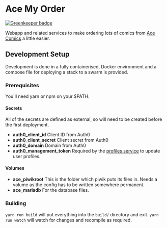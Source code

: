 # Ace My Order

[![Greenkeeper badge](https://badges.greenkeeper.io/chooban/react-ace.svg)](https://greenkeeper.io/)

Webapp and related services to make ordering lots of comics from [Ace Comics](https://www.acecomics.co.uk) a little
easier.

## Development Setup

Development is done in a fully containerised, Docker environment and a compose file for deploying a stack to a swarm is
provided.

### Prerequisites

You'll need yarn or npm on your $PATH.

#### Secrets

All of the secrets are defined as external, so will need to be created before the first deployment.

* **auth0_client_id** Client ID from Auth0
* **auth0_client_secret** Client secret from Auth0
* **auth0_domain** Domain from Auth0
* **auth0_management_token** Required by the [profiles service](https://github.com/chooban/ace-profiles-api) to update
  user profiles.

#### Volumes

* **ace_piwikroot** This is the folder which piwik puts its files in. Needs a volume as the config has to be written
  somewhere permanent.
* **ace_mariadb** For the database files.

### Building

`yarn run build` will put everything into the `build/` directory and exit. `yarn run watch` will watch for changes and
recompile as required.
